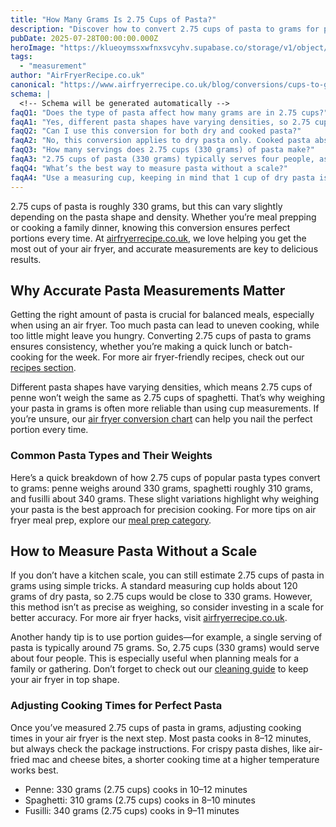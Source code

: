 ```yaml
---
title: "How Many Grams Is 2.75 Cups of Pasta?"
description: "Discover how to convert 2.75 cups of pasta to grams for perfect air fryer meals. Get accurate measurements and cooking tips in seconds!"
pubDate: 2025-07-28T00:00:00.000Z
heroImage: "https://klueoymssxwfnxsvcyhv.supabase.co/storage/v1/object/public/Shmucket/how-many-grams-is-2-75-cups-of-pasta.webp"
tags:
  - "measurement"
author: "AirFryerRecipe.co.uk"
canonical: "https://www.airfryerrecipe.co.uk/blog/conversions/cups-to-grams/how-many-grams-is-2-75-cups-of-pasta"
schema: |
  <!-- Schema will be generated automatically -->
faqQ1: "Does the type of pasta affect how many grams are in 2.75 cups?"
faqA1: "Yes, different pasta shapes have varying densities, so 2.75 cups of penne will weigh slightly more than 2.75 cups of spaghetti. For precise measurements, always weigh your pasta in grams or refer to a conversion chart."
faqQ2: "Can I use this conversion for both dry and cooked pasta?"
faqA2: "No, this conversion applies to dry pasta only. Cooked pasta absorbs water and expands, so 2.75 cups of cooked pasta will weigh significantly more. Always measure dry pasta for accurate recipe results."
faqQ3: "How many servings does 2.75 cups (330 grams) of pasta make?"
faqA3: "2.75 cups of pasta (330 grams) typically serves four people, assuming a standard portion of 75–80 grams per person. Adjust quantities based on appetite or if serving as part of a larger meal."
faqQ4: "What’s the best way to measure pasta without a scale?"
faqA4: "Use a measuring cup, keeping in mind that 1 cup of dry pasta is roughly 120 grams. For 2.75 cups, you’d need about 330 grams. For greater accuracy, especially in baking, a kitchen scale is recommended."
---
```

<p>2.75 cups of pasta is roughly 330 grams, but this can vary slightly depending on the pasta shape and density. Whether you’re meal prepping or cooking a family dinner, knowing this conversion ensures perfect portions every time. At <a href=https://www.airfryerrecipe.co.uk>airfryerrecipe.co.uk</a>, we love helping you get the most out of your air fryer, and accurate measurements are key to delicious results.</p>  

<h2>Why Accurate Pasta Measurements Matter</h2>  
<p>Getting the right amount of pasta is crucial for balanced meals, especially when using an air fryer. Too much pasta can lead to uneven cooking, while too little might leave you hungry. Converting 2.75 cups of pasta to grams ensures consistency, whether you’re making a quick lunch or batch-cooking for the week. For more air fryer-friendly recipes, check out our <a href=https://www.airfryerrecipe.co.uk/recipes>recipes section</a>.</p>  

<p>Different pasta shapes have varying densities, which means 2.75 cups of penne won’t weigh the same as 2.75 cups of spaghetti. That’s why weighing your pasta in grams is often more reliable than using cup measurements. If you’re unsure, our <a href=https://www.airfryerrecipe.co.uk/air-fryer-conversion-chart>air fryer conversion chart</a> can help you nail the perfect portion every time.</p>  

<h3>Common Pasta Types and Their Weights</h3>  
<p>Here’s a quick breakdown of how 2.75 cups of popular pasta types convert to grams: penne weighs around 330 grams, spaghetti roughly 310 grams, and fusilli about 340 grams. These slight variations highlight why weighing your pasta is the best approach for precision cooking. For more tips on air fryer meal prep, explore our <a href=https://www.airfryerrecipe.co.uk/recipe-category/meal-prep>meal prep category</a>.</p>  

<h2>How to Measure Pasta Without a Scale</h2>  
<p>If you don’t have a kitchen scale, you can still estimate 2.75 cups of pasta in grams using simple tricks. A standard measuring cup holds about 120 grams of dry pasta, so 2.75 cups would be close to 330 grams. However, this method isn’t as precise as weighing, so consider investing in a scale for better accuracy. For more air fryer hacks, visit <a href=https://www.airfryerrecipe.co.uk>airfryerrecipe.co.uk</a>.</p>  

<p>Another handy tip is to use portion guides—for example, a single serving of pasta is typically around 75 grams. So, 2.75 cups (330 grams) would serve about four people. This is especially useful when planning meals for a family or gathering. Don’t forget to check out our <a href=https://www.airfryerrecipe.co.uk/air-fryer-cleaner>cleaning guide</a> to keep your air fryer in top shape.</p>  

<h3>Adjusting Cooking Times for Perfect Pasta</h3>  
<p>Once you’ve measured 2.75 cups of pasta in grams, adjusting cooking times in your air fryer is the next step. Most pasta cooks in 8–12 minutes, but always check the package instructions. For crispy pasta dishes, like air-fried mac and cheese bites, a shorter cooking time at a higher temperature works best.</p>  

<ul>  
<li>Penne: 330 grams (2.75 cups) cooks in 10–12 minutes</li>  
<li>Spaghetti: 310 grams (2.75 cups) cooks in 8–10 minutes</li>  
<li>Fusilli: 340 grams (2.75 cups) cooks in 9–11 minutes</li>  
</ul>

